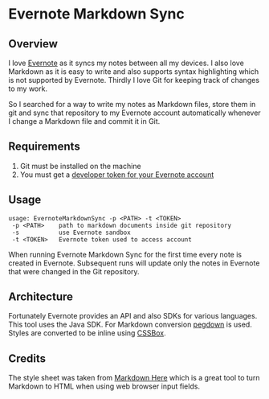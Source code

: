 # Evernote Markdown Sync

## Overview

I love [Evernote](https://evernote.com/intl/de/pricing/) as it syncs my notes between all my devices. I also love Markdown as it is easy to write and also supports syntax highlighting which is not supported by Evernote. Thirdly I love Git for keeping track of changes to my work.

So I searched for a way to write my notes as Markdown files, store them in git and sync that repository to my Evernote account automatically whenever I change a Markdown file and commit it in Git.

## Requirements

1. Git must be installed on the machine
2. You must get a [developer token for your Evernote account](https://dev.evernote.com/doc/articles/dev_tokens.php)

## Usage

```
usage: EvernoteMarkdownSync -p <PATH> -t <TOKEN>
 -p <PATH>    path to markdown documents inside git repository
 -s           use Evernote sandbox
 -t <TOKEN>   Evernote token used to access account
```

When running Evernote Markdown Sync for the first time every note is created in Evernote. Subsequent runs will update only the notes in Evernote that were changed in the Git repository.

## Architecture

Fortunately Evernote provides an API and also SDKs for various languages. This tool uses the Java SDK.
For Markdown conversion [pegdown](https://github.com/sirthias/pegdown) is used. Styles are converted to be inline using [CSSBox](http://cssbox.sourceforge.net).

## Credits

The style sheet was taken from [Markdown Here](https://github.com/adam-p/markdown-here) which is a great tool to turn Markdown to HTML when using web browser input fields.





